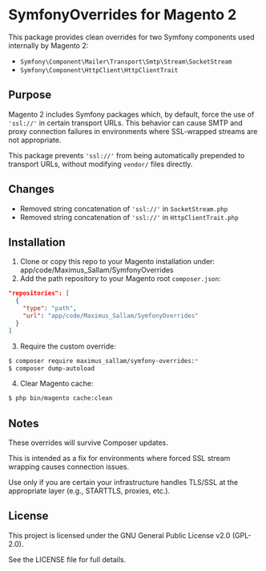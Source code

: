 # SymfonyOverrides for Magento 2

This package provides clean overrides for two Symfony components used internally by Magento 2:

- `Symfony\Component\Mailer\Transport\Smtp\Stream\SocketStream`
- `Symfony\Component\HttpClient\HttpClientTrait`

## Purpose

Magento 2 includes Symfony packages which, by default, force the use of `'ssl://'` in certain transport URLs. This behavior can cause SMTP and proxy connection failures in environments where SSL-wrapped streams are not appropriate.

This package prevents `'ssl://'` from being automatically prepended to transport URLs, without modifying `vendor/` files directly.

## Changes

- Removed string concatenation of `'ssl://'` in `SocketStream.php`
- Removed string concatenation of `'ssl://'` in `HttpClientTrait.php`

## Installation

1. Clone or copy this repo to your Magento installation under:
   app/code/Maximus_Sallam/SymfonyOverrides
2. Add the path repository to your Magento root `composer.json`:

```json
"repositories": [
  {
    "type": "path",
    "url": "app/code/Maximus_Sallam/SymfonyOverrides"
  }
]
```
3. Require the custom override:

```bash
$ composer require maximus_sallam/symfony-overrides:*
$ composer dump-autoload
```
4. Clear Magento cache:

```bash
$ php bin/magento cache:clean
```
## Notes
These overrides will survive Composer updates.

This is intended as a fix for environments where forced SSL stream wrapping causes connection issues.

Use only if you are certain your infrastructure handles TLS/SSL at the appropriate layer (e.g., STARTTLS, proxies, etc.).

## License
This project is licensed under the GNU General Public License v2.0 (GPL-2.0).

See the LICENSE file for full details.
